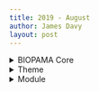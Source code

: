 ---title: 2019 - Augustauthor: James Davylayout: post---
<details><summary>BIOPAMA Core</summary><p>
- 08-19 - James Davy - updated log file format
- 08-19 - James Davy - updated log name for compatability
- 08-19 - James Davy - updated changelog for automated log generation
- 08-16 - James Davy - adding more docs
- 08-16 - James Davy - adding more docs
- 08-16 - James Davy - adding more docs
- 08-16 - James Davy - adding more docs
- 08-16 - James Davy - added sections correctly
- 08-16 - James Davy - added sections correctly
- 08-16 - James Davy - added sections correctly
- 08-16 - James Davy - added sections correctly
- 08-16 - James Davy - added wave
- 08-16 - James Davy - document section added
- 08-16 - James Davy - fixed doc path
- 08-16 - James Davy - updated docs
- 08-16 - James Davy - updated changelogs
- 08-16 - James Davy - updating changelog
- 08-16 - James Davy - updated tools section
- 08-16 - James Davy - added cover photo
- 08-16 - James Davy - fix intro link
- 08-16 - James Davy - updating intro text
- 08-16 - James Davy - added new section and some css changes
- 08-16 - James Davy - fixed css error
- 08-16 - James Davy - more jekyll changes
- 08-16 - James Davy - first changes to custom docs theme
- 08-16 - James Davy - new jekyll theme
- 08-16 - James Davy - Update README.md
- 08-14 - James Davy - Delete CNAME
- 08-14 - James Davy - Update CNAME
- 08-14 - James Davy - Update CNAME
- 08-14 - James Davy - Create CNAME
- 08-14 - James Davy - Set theme jekyll-theme-time-machine
- 08-14 - James Davy - Create index.md
- 08-14 - James Davy - Set theme jekyll-theme-time-machine
- 08-09 - James Davy - Update README.md
- 08-09 - James Davy - Update README.md
- 08-09 - James Davy - Update README.md
- 08-09 - James Davy - Update README.md
- 08-09 - James Davy - Update .gitignore
- 08-09 - James Davy - deleted files
- 08-09 - James Davy - added composer files
- 08-09 - James Davy - Update .gitignore
- 08-09 - James Davy - Update README.md
- 08-09 - James Davy - Delete DEFAULT_map_settings.js
- 08-09 - James Davy - Create DEFAULT_map_settings.js
- 08-09 - James Davy - Update README.md
- 08-09 - James Davy - Update README.md
- 08-09 - James Davy - Update README.md
- 08-09 - James Davy - Create DEFAULT_map_settings.js
- 08-09 - James Davy - Update .gitignore
- 08-09 - James Davy - Initial commit</p></details>
<details><summary>Theme</summary><p>
- 08-19 - James Davy - improved sorting by year in indicators
- 08-19 - James Davy - fixed bug that prevented indicator charts from appearing sometimes
- 08-19 - James Davy - fixed indicator scope descriptions so they can show full HTML
- 08-19 - James Davy - added legend title to layers added in specific scopes too
- 08-19 - James Davy - fixed title of indicator card when no scope is selected
- 08-14 - James Davy - adjusted empty footer in menu
- 08-14 - James Davy - adjusted policy node style
- 08-14 - James Davy - changed the Priority Actions views to the display policies and targets
- 08-12 - James Davy - Merge branch 'master' of https://github.com/James Davy/bootstrap_barrio_biopama
- 08-12 - James Davy - added better css for nested fields, fixed map interaction issue for PA's
- 08-09 - James Davy - updated the custom settings path
- 08-09 - James Davy - Update README.md
- 08-09 - James Davy - Changed the JS to REQUIRE a seperate file hosted outside the GIT repo to allow regions to customise their RIS
- 08-08 - James Davy - Major version update.</p></details>
<details><summary>Module</summary><p>
- 08-14 - James Davy - lib fix
- 08-14 - James Davy - Merge branch 'master' of https://github.com/James Davy/biopama_form_hooks
- 08-14 - James Davy - added policy form hook
- 08-14 - James Davy - adding policy form hooks
- 08-14 - James Davy - adding policy form hooks
- 08-08 - James Davy - mjor version update!</p></details>
